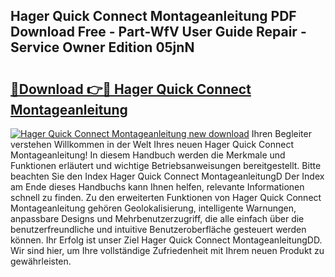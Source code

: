 ## Hager Quick Connect Montageanleitung PDF Download Free - Part-WfV User Guide Repair - Service Owner Edition 05jnN

# <h2><a href="http://df6nq3h.blite.top/?on=Hager+Quick+Connect+Montageanleitung">🔗Download 👉🔴 Hager Quick Connect Montageanleitung</a></h2>

[![Hager Quick Connect Montageanleitung new download](https://i.imgur.com/lujVjoI.png)](http://df6nq3h.blite.top/?on=Hager+Quick+Connect+Montageanleitung)
Ihren Begleiter verstehen Willkommen in der Welt Ihres neuen Hager Quick Connect Montageanleitung! In diesem Handbuch werden die Merkmale und Funktionen erläutert und wichtige Betriebsanweisungen bereitgestellt. Bitte beachten Sie den Index Hager Quick Connect MontageanleitungD Der Index am Ende dieses Handbuchs kann Ihnen helfen, relevante Informationen schnell zu finden. Zu den erweiterten Funktionen von Hager Quick Connect Montageanleitung gehören Geolokalisierung, intelligente Warnungen, anpassbare Designs und Mehrbenutzerzugriff, die alle einfach über die benutzerfreundliche und intuitive Benutzeroberfläche gesteuert werden können. Ihr Erfolg ist unser Ziel Hager Quick Connect MontageanleitungDD. Wir sind hier, um Ihre vollständige Zufriedenheit mit Ihrem neuen Produkt zu gewährleisten.
